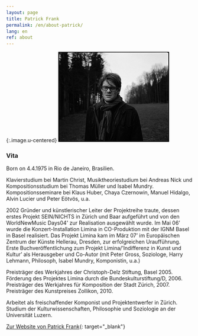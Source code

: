 ```yaml
---
layout: page
title: Patrick Frank
permalink: /en/about-patrick/
lang: en
ref: about
---
```

{:.image.u-centered}
![Patrick Frank](/assets/img/patrick-frank.jpg)

### Vita

Born on 4.4.1975 in Rio de Janeiro, Brasilien.

Klavierstudium bei Martin Christ, Musiktheoriestudium bei Andreas Nick und Kompositionsstudium bei Thomas Müller und Isabel Mundry. Kompositionsseminare bei Klaus Huber, Chaya Czernowin, Manuel Hidalgo, Alvin Lucier und Peter Eötvös, u.a.

2002 Gründer und künstlerischer Leiter der Projektreihe traute, dessen erstes Projekt SEIN/NICHTS in Zürich und Baar aufgeführt und von den WorldNewMusic Days04' zur Realisation ausgewählt wurde. Im Mai 06’ wurde die Konzert-Installation Limina in CO-Produktion mit der IGNM Basel in Basel realisiert. Das Projekt Limina kam im März 07’ im Europäischen Zentrum der Künste Hellerau, Dresden, zur erfolgreichen Uraufführung. Erste Buchveröffentlichung zum Projekt Limina/’Indifferenz in Kunst und Kultur’ als Herausgeber
und Co-Autor (mit Peter Gross, Soziologe, Harry Lehmann, Philosoph, Isabel Mundry, Komponistin, u.a.)

Preisträger des Werkjahres der Christoph-Delz Stiftung, Basel 2005. Förderung des Projektes Limina durch die Bundeskulturstiftung/D, 2006. Preisträger des Werkjahres für Komposition der Stadt Zürich, 2007. Preisträger des Kunstpreises Zollikon, 2010.

Arbeitet als freischaffender Komponist und Projektentwerfer in Zürich. Studium der Kulturwissenschaften, Philosophie und Soziologie an der Universität Luzern.

[Zur Website von Patrick Frank](https://patrickfrank.ch){: target="_blank"}
